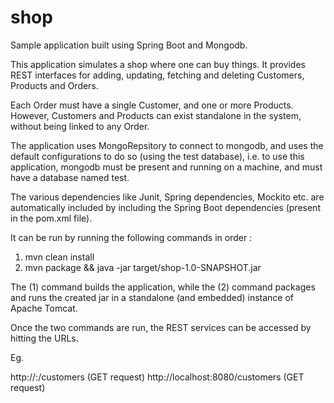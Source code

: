 # shop
Sample application built using Spring Boot and Mongodb.

This application simulates a shop where one can buy things. It provides REST interfaces for adding, updating, fetching and deleting Customers, Products and Orders.


Each Order must have a single Customer, and one or more Products. However, Customers and Products can exist standalone in the system, without being linked to any Order.


The application uses MongoRepsitory to connect to mongodb, and uses the default configurations to do so (using the test database), i.e. to use this application, mongodb must be present and running on a machine, and must have a database named test.

The various dependencies like Junit, Spring dependencies, Mockito etc. are automatically included by including the Spring Boot dependencies (present in the pom.xml file).


It can be run by running the following commands in order :
1) mvn clean install
2) mvn package && java -jar target/shop-1.0-SNAPSHOT.jar

The (1) command builds the application, while the (2) command packages and runs the created jar in a standalone (and embedded) instance of Apache Tomcat.

Once the two commands are run, the REST services can be accessed by hitting the URLs. 

Eg. 

http://<server-name>:<port>/customers (GET request)
http://localhost:8080/customers (GET request)
